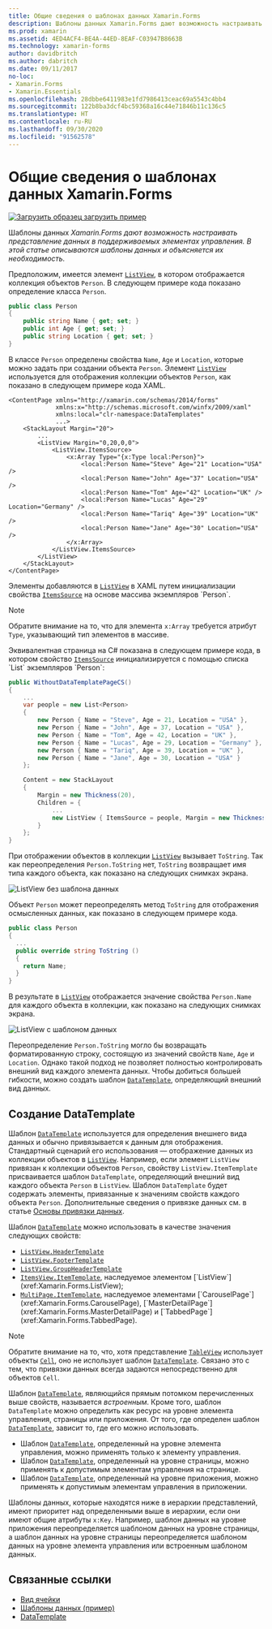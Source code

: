 ```yaml
---
title: Общие сведения о шаблонах данных Xamarin.Forms
description: Шаблоны данных Xamarin.Forms дают возможность настраивать представление данных в поддерживаемых элементах управления. В этой статье описываются шаблоны данных и объясняется их необходимость.
ms.prod: xamarin
ms.assetid: 4ED4ACF4-BE4A-44ED-8EAF-C03947B8663B
ms.technology: xamarin-forms
author: davidbritch
ms.author: dabritch
ms.date: 09/11/2017
no-loc:
- Xamarin.Forms
- Xamarin.Essentials
ms.openlocfilehash: 28dbbe6411983e1fd7986413ceac69a5543c4bb4
ms.sourcegitcommit: 122b8ba3dcf4bc59368a16c44e71846b11c136c5
ms.translationtype: HT
ms.contentlocale: ru-RU
ms.lasthandoff: 09/30/2020
ms.locfileid: "91562578"
---
```

# <a name="introduction-to-no-locxamarinforms-data-templates"></a>Общие сведения о шаблонах данных Xamarin.Forms

[![Загрузить образец](~/media/shared/download.png) загрузить пример](https://docs.microsoft.com/samples/xamarin/xamarin-forms-samples/templates-datatemplates)

Шаблоны данных _Xamarin.Forms дают возможность настраивать представление данных в поддерживаемых элементах управления. В этой статье описываются шаблоны данных и объясняется их необходимость._

Предположим, имеется элемент [`ListView`](xref:Xamarin.Forms.ListView), в котором отображается коллекция объектов `Person`. В следующем примере кода показано определение класса `Person`.

```csharp
public class Person
{
    public string Name { get; set; }
    public int Age { get; set; }
    public string Location { get; set; }
}
```

В классе `Person` определены свойства `Name`, `Age` и `Location`, которые можно задать при создании объекта `Person`. Элемент [`ListView`](xref:Xamarin.Forms.ListView) используется для отображения коллекции объектов `Person`, как показано в следующем примере кода XAML.

```xaml
<ContentPage xmlns="http://xamarin.com/schemas/2014/forms"
             xmlns:x="http://schemas.microsoft.com/winfx/2009/xaml"
             xmlns:local="clr-namespace:DataTemplates"
             ...>
    <StackLayout Margin="20">
        ...
        <ListView Margin="0,20,0,0">
            <ListView.ItemsSource>
                <x:Array Type="{x:Type local:Person}">
                    <local:Person Name="Steve" Age="21" Location="USA" />
                    <local:Person Name="John" Age="37" Location="USA" />
                    <local:Person Name="Tom" Age="42" Location="UK" />
                    <local:Person Name="Lucas" Age="29" Location="Germany" />
                    <local:Person Name="Tariq" Age="39" Location="UK" />
                    <local:Person Name="Jane" Age="30" Location="USA" />
                </x:Array>
            </ListView.ItemsSource>
        </ListView>
    </StackLayout>
</ContentPage>
```

Элементы добавляются в [`ListView`](xref:Xamarin.Forms.ListView) в XAML путем инициализации свойства [`ItemsSource`](xref:Xamarin.Forms.ItemsView`1.ItemsSource) на основе массива экземпляров `Person`.

> [!NOTE]
> Обратите внимание на то, что для элемента `x:Array` требуется атрибут `Type`, указывающий тип элементов в массиве.

Эквивалентная страница на C# показана в следующем примере кода, в котором свойство [`ItemsSource`](xref:Xamarin.Forms.ItemsView`1.ItemsSource) инициализируется с помощью списка `List` экземпляров `Person`:

```csharp
public WithoutDataTemplatePageCS()
{
    ...
    var people = new List<Person>
    {
        new Person { Name = "Steve", Age = 21, Location = "USA" },
        new Person { Name = "John", Age = 37, Location = "USA" },
        new Person { Name = "Tom", Age = 42, Location = "UK" },
        new Person { Name = "Lucas", Age = 29, Location = "Germany" },
        new Person { Name = "Tariq", Age = 39, Location = "UK" },
        new Person { Name = "Jane", Age = 30, Location = "USA" }
    };

    Content = new StackLayout
    {
        Margin = new Thickness(20),
        Children = {
            ...
            new ListView { ItemsSource = people, Margin = new Thickness(0, 20, 0, 0) }
        }
    };
}
```

При отображении объектов в коллекции [`ListView`](xref:Xamarin.Forms.ListView) вызывает `ToString`. Так как переопределения `Person.ToString` нет, `ToString` возвращает имя типа каждого объекта, как показано на следующих снимках экрана.

![ListView без шаблона данных](introduction-images/no-data-template.png)

Объект `Person` может переопределять метод `ToString` для отображения осмысленных данных, как показано в следующем примере кода.

```csharp
public class Person
{
  ...
  public override string ToString ()
  {
    return Name;
  }
}
```

В результате в [`ListView`](xref:Xamarin.Forms.ListView) отображается значение свойства `Person.Name` для каждого объекта в коллекции, как показано на следующих снимках экрана.

![ListView с шаблоном данных](introduction-images/override-tostring.png)

Переопределение `Person.ToString` могло бы возвращать форматированную строку, состоящую из значений свойств `Name`, `Age` и `Location`. Однако такой подход не позволяет полностью контролировать внешний вид каждого элемента данных. Чтобы добиться большей гибкости, можно создать шаблон [`DataTemplate`](xref:Xamarin.Forms.DataTemplate), определяющий внешний вид данных.

## <a name="creating-a-datatemplate"></a>Создание DataTemplate

Шаблон [`DataTemplate`](xref:Xamarin.Forms.DataTemplate) используется для определения внешнего вида данных и обычно привязывается к данным для отображения. Стандартный сценарий его использования — отображение данных из коллекции объектов в [`ListView`](xref:Xamarin.Forms.ListView). Например, если элемент `ListView` привязан к коллекции объектов `Person`, свойству `ListView.ItemTemplate` присваивается шаблон `DataTemplate`, определяющий внешний вид каждого объекта `Person` в `ListView`. Шаблон `DataTemplate` будет содержать элементы, привязанные к значениям свойств каждого объекта `Person`. Дополнительные сведения о привязке данных см. в статье [Основы привязки данных](~/xamarin-forms/xaml/xaml-basics/data-binding-basics.md).

Шаблон [`DataTemplate`](xref:Xamarin.Forms.DataTemplate) можно использовать в качестве значения следующих свойств:

- [`ListView.HeaderTemplate`](xref:Xamarin.Forms.ListView.HeaderTemplate)
- [`ListView.FooterTemplate`](xref:Xamarin.Forms.ListView.FooterTemplate)
- [`ListView.GroupHeaderTemplate`](xref:Xamarin.Forms.ListView.GroupHeaderTemplate)
- [`ItemsView.ItemTemplate`](xref:Xamarin.Forms.ItemsView`1), наследуемое элементом [`ListView`](xref:Xamarin.Forms.ListView);
- [`MultiPage.ItemTemplate`](xref:Xamarin.Forms.MultiPage`1), наследуемое элементами [`CarouselPage`](xref:Xamarin.Forms.CarouselPage), [`MasterDetailPage`](xref:Xamarin.Forms.MasterDetailPage) и [`TabbedPage`](xref:Xamarin.Forms.TabbedPage).

> [!NOTE]
> Обратите внимание на то, что, хотя представление [`TableView`](xref:Xamarin.Forms.TableView) использует объекты [`Cell`](xref:Xamarin.Forms.Cell), оно не использует шаблон [`DataTemplate`](xref:Xamarin.Forms.DataTemplate). Связано это с тем, что привязки данных всегда задаются непосредственно для объектов `Cell`.

Шаблон [`DataTemplate`](xref:Xamarin.Forms.DataTemplate), являющийся прямым потомком перечисленных выше свойств, называется *встроенным*. Кроме того, шаблон `DataTemplate` можно определить как ресурс на уровне элемента управления, страницы или приложения. От того, где определен шаблон [`DataTemplate`](xref:Xamarin.Forms.DataTemplate), зависит то, где его можно использовать.

- Шаблон [`DataTemplate`](xref:Xamarin.Forms.DataTemplate), определенный на уровне элемента управления, можно применять только к элементу управления.
- Шаблон [`DataTemplate`](xref:Xamarin.Forms.DataTemplate), определенный на уровне страницы, можно применять к допустимым элементам управления на странице.
- Шаблон [`DataTemplate`](xref:Xamarin.Forms.DataTemplate), определенный на уровне приложения, можно применять к допустимым элементам управления в приложении.

Шаблоны данных, которые находятся ниже в иерархии представлений, имеют приоритет над определенными выше в иерархии, если они имеют общие атрибуты `x:Key`. Например, шаблон данных на уровне приложения переопределяется шаблоном данных на уровне страницы, а шаблон данных на уровне страницы переопределяется шаблоном данных на уровне элемента управления или встроенным шаблоном данных.

## <a name="related-links"></a>Связанные ссылки

- [Вид ячейки](~/xamarin-forms/user-interface/listview/customizing-cell-appearance.md)
- [Шаблоны данных (пример)](/samples/xamarin/xamarin-forms-samples/templates-datatemplates)
- [DataTemplate](xref:Xamarin.Forms.DataTemplate)